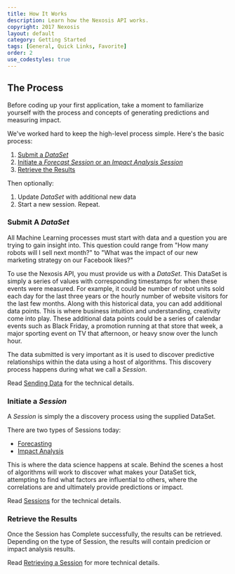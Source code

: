 ```yaml
---
title: How It Works
description: Learn how the Nexosis API works.
copyright: 2017 Nexosis 
layout: default
category: Getting Started
tags: [General, Quick Links, Favorite]
order: 2
use_codestyles: true
---
```


## The Process

Before coding up your first application, take a moment to familiarize yourself with the process and concepts of generating predictions and measuring impact.

We've worked hard to keep the high-level process simple. Here's the basic process:
1. [Submit a _DataSet_](#dataset)
2. [Initiate a _Forecast Session_ or an _Impact Analysis Session_](#session)
3. [Retrieve the Results](#results)

Then optionally:
1. Update _DataSet_ with additional new data
2. Start a new session. Repeat.

### <a name="dataset">Submit A _DataSet_</a>

All Machine Learning processes must start with data and a question you are trying to gain insight into. This question could range from "How many robots will I sell next month?" to "What was the impact of our new marketing strategy on our Facebook likes?" 

To use the Nexosis API, you must provide us with a _DataSet_. This DataSet is simply a series of values with corresponding timestamps for when these events were measured. For example, it could be number of robot units sold each day for the last three years or the hourly number of website visitors for the last few months. Along with this historical data, you can add additional data points. This is where business intuition and understanding, creativity come into play. These additional data points could be a series of calendar events such as Black Friday, a promotion running at that store that week, a major sporting event on TV that afternoon, or heavy snow over the lunch hour.

The data submitted is very important as it is used to discover predictive relationships within the data using a host of algorithms. This discovery process happens during  what we call a _Session_.

Read [Sending Data](ImportingData) for the technical details. 

### <a name="session">Initiate a _Session_</a>  

A _Session_ is simply the a discovery process using the supplied DataSet.  

There are two types of Sessions today:
* [Forecasting](Forecast)
* [Impact Analysis](ImpactAnalysis)

This is where the data science happens at scale. Behind the scenes a host of algorithms will work to discover what makes your DataSet tick, attempting to find what factors are influential to others, where the correlations are and ultimately provide predictions or impact.  

Read [Sessions](session) for the technical details.

### <a name="results">Retrieve the Results</a>

Once the Session has Complete successfully, the results can be retrieved. Depending on the type of Session, the results will contain predicion or impact analysis results.

Read [Retrieving a Session](session#retrievingSession) for more technical details.

